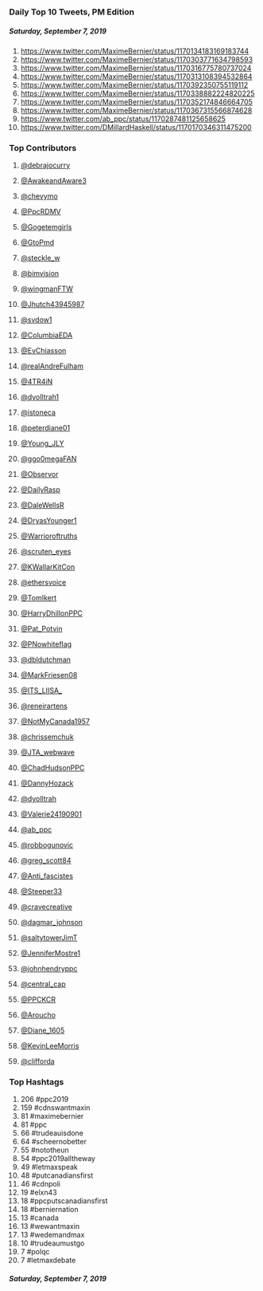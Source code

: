 ### Daily Top 10 Tweets, PM Edition
##### Saturday, September 7, 2019
 1) https://www.twitter.com/MaximeBernier/status/1170134183169183744
 2) https://www.twitter.com/MaximeBernier/status/1170303771634798593
 3) https://www.twitter.com/MaximeBernier/status/1170316775780737024
 4) https://www.twitter.com/MaximeBernier/status/1170313108394532864
 5) https://www.twitter.com/MaximeBernier/status/1170392350755119112
 6) https://www.twitter.com/MaximeBernier/status/1170338882224820225
 7) https://www.twitter.com/MaximeBernier/status/1170352174846664705
 8) https://www.twitter.com/MaximeBernier/status/1170367315566874628
 9) https://www.twitter.com/ab_ppc/status/1170287481125658625
10) https://www.twitter.com/DMillardHaskell/status/1170170346311475200

### Top Contributors
  1) [@debrajocurry](https://www.twitter.com/debrajocurry)
  2) [@AwakeandAware3](https://www.twitter.com/AwakeandAware3)
  3) [@chevymo](https://www.twitter.com/chevymo)
  4) [@PpcRDMV](https://www.twitter.com/PpcRDMV)
  5) [@Gogetemgirls](https://www.twitter.com/Gogetemgirls)
  6) [@GtoPmd](https://www.twitter.com/GtoPmd)
  7) [@steckle_w](https://www.twitter.com/steckle_w)
  8) [@bimvision](https://www.twitter.com/bimvision)
  9) [@wingmanFTW](https://www.twitter.com/wingmanFTW)
 10) [@Jhutch43945987](https://www.twitter.com/Jhutch43945987)

 11) [@svdow1](https://www.twitter.com/svdow1)
 12) [@ColumbiaEDA](https://www.twitter.com/ColumbiaEDA)
 13) [@EvChiasson](https://www.twitter.com/EvChiasson)
 14) [@realAndreFulham](https://www.twitter.com/realAndreFulham)
 15) [@4TR4iN](https://www.twitter.com/4TR4iN)
 16) [@dyolltrah1](https://www.twitter.com/dyolltrah1)
 17) [@istoneca](https://www.twitter.com/istoneca)
 18) [@peterdiane01](https://www.twitter.com/peterdiane01)
 19) [@Young_JLY](https://www.twitter.com/Young_JLY)
 20) [@ggo0megaFAN](https://www.twitter.com/ggo0megaFAN)

 21) [@Observor](https://www.twitter.com/Observor)
 22) [@DailyRasp](https://www.twitter.com/DailyRasp)
 23) [@DaleWellsR](https://www.twitter.com/DaleWellsR)
 24) [@DryasYounger1](https://www.twitter.com/DryasYounger1)
 25) [@Warrioroftruths](https://www.twitter.com/Warrioroftruths)
 26) [@scruten_eyes](https://www.twitter.com/scruten_eyes)
 27) [@KWallarKitCon](https://www.twitter.com/KWallarKitCon)
 28) [@ethersvoice](https://www.twitter.com/ethersvoice)
 29) [@TomIkert](https://www.twitter.com/TomIkert)
 30) [@HarryDhillonPPC](https://www.twitter.com/HarryDhillonPPC)

 31) [@Pat_Potvin](https://www.twitter.com/Pat_Potvin)
 32) [@PNowhiteflag](https://www.twitter.com/PNowhiteflag)
 33) [@dbldutchman](https://www.twitter.com/dbldutchman)
 34) [@MarkFriesen08](https://www.twitter.com/MarkFriesen08)
 35) [@ITS_LIISA_](https://www.twitter.com/ITS_LIISA_)
 36) [@reneirartens](https://www.twitter.com/reneirartens)
 37) [@NotMyCanada1957](https://www.twitter.com/NotMyCanada1957)
 38) [@chrissemchuk](https://www.twitter.com/chrissemchuk)
 39) [@JTA_webwave](https://www.twitter.com/JTA_webwave)
 40) [@ChadHudsonPPC](https://www.twitter.com/ChadHudsonPPC)

 41) [@DannyHozack](https://www.twitter.com/DannyHozack)
 42) [@dyolltrah](https://www.twitter.com/dyolltrah)
 43) [@Valerie24190901](https://www.twitter.com/Valerie24190901)
 44) [@ab_ppc](https://www.twitter.com/ab_ppc)
 45) [@robbogunovic](https://www.twitter.com/robbogunovic)
 46) [@greg_scott84](https://www.twitter.com/greg_scott84)
 47) [@Anti_fascistes](https://www.twitter.com/Anti_fascistes)
 48) [@Steeper33](https://www.twitter.com/Steeper33)
 49) [@cravecreative](https://www.twitter.com/cravecreative)
 50) [@dagmar_johnson](https://www.twitter.com/dagmar_johnson)

 51) [@saltytowerJimT](https://www.twitter.com/saltytowerJimT)
 52) [@JenniferMostre1](https://www.twitter.com/JenniferMostre1)
 53) [@johnhendryppc](https://www.twitter.com/johnhendryppc)
 54) [@central_cap](https://www.twitter.com/central_cap)
 55) [@PPCKCR](https://www.twitter.com/PPCKCR)
 56) [@Aroucho](https://www.twitter.com/Aroucho)
 57) [@Diane_1605](https://www.twitter.com/Diane_1605)
 58) [@KevinLeeMorris](https://www.twitter.com/KevinLeeMorris)
 59) [@clifforda](https://www.twitter.com/clifforda)


### Top Hashtags

  1) 206 #ppc2019
  2) 159 #cdnswantmaxin
  3)  81 #maximebernier
  4)  81 #ppc
  5)  66 #trudeauisdone
  6)  64 #scheernobetter
  7)  55 #nototheun
  8)  54 #ppc2019alltheway
  9)  49 #letmaxspeak
 10)  48 #putcanadiansfirst
 11)  46 #cdnpoli
 12)  19 #elxn43
 13)  18 #ppcputscanadiansfirst
 14)  18 #berniernation
 15)  13 #canada
 16)  13 #wewantmaxin
 17)  13 #wedemandmax
 18)  10 #trudeaumustgo
 19)   7 #polqc
 20)   7 #letmaxdebate

##### Saturday, September 7, 2019

